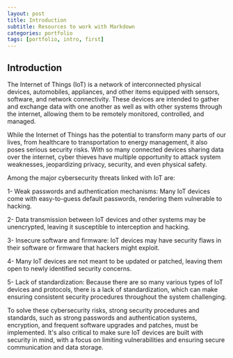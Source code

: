 ```yaml
---
layout: post
title: Introduction
subtitle: Resources to work with Markdown
categories: portfolio
tags: [portfolio, intro, first]
---
```


## Introduction

The Internet of Things (IoT) is a network of interconnected physical devices, automobiles, appliances, and other items equipped with sensors, software, and network connectivity. These devices are intended to gather and exchange data with one another as well as with other systems through the internet, allowing them to be remotely monitored, controlled, and managed.

While the Internet of Things has the potential to transform many parts of our lives, from healthcare to transportation to energy management, it also poses serious security risks. With so many connected devices sharing data over the internet, cyber thieves have multiple opportunity to attack system weaknesses, jeopardizing privacy, security, and even physical safety.

Among the major cybersecurity threats linked with IoT are:

1- Weak passwords and authentication mechanisms: Many IoT devices come with easy-to-guess default passwords, rendering them vulnerable to hacking.

2- Data transmission between IoT devices and other systems may be unencrypted, leaving it susceptible to interception and hacking.

3- Insecure software and firmware: IoT devices may have security flaws in their software or firmware that hackers might exploit.

4- Many IoT devices are not meant to be updated or patched, leaving them open to newly identified security concerns.

5- Lack of standardization: Because there are so many various types of IoT devices and protocols, there is a lack of standardization, which can make ensuring consistent security procedures throughout the system challenging.

To solve these cybersecurity risks, strong security procedures and standards, such as strong passwords and authentication systems, encryption, and frequent software upgrades and patches, must be implemented. It's also critical to make sure IoT devices are built with security in mind, with a focus on limiting vulnerabilities and ensuring secure communication and data storage.
